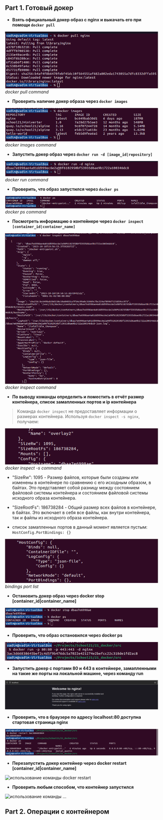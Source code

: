 ## Part 1. Готовый докер

* **Взять официальный докер образ с nginx и выкачать его при помощи `docker pull`**

![использование команды docker pull](../images/part_1.1.png)
_docker pull command_

* **Проверить наличие докер образа через `docker images`**

![использование команды docker images](../images/part_1.2.png)
_docker images command_

* **Запустить докер образ через `docker run -d [image_id|repository]`**

![использование команды docker run](../images/part_1.3.png)
_docker run command_

* **Проверить, что образ запустился через `docker ps`**

![использование команды docker ps](../images/part_1.4.png)
_docker ps command_

* **Посмотреть информацию о контейнере через `docker inspect [container_id|container_name]`**

![использование команды docker inspect](../images/part_1.5.png)
_docker inspect command_

* **По выводу команды определить и поместить в отчёт размер контейнера, список замапленных портов и ip контейнера**

> Kоманда `docker inspect` не предоставляет информации о размерах контейнера.
  Используя `docker inspect -s nginx`, получаем:

![использование команды docker inspect -s](../images/part_1.5.1.png)
_docker inspect -s command_

  - "SizeRw": 1095 - Размер файлов, которые были созданы или изменены в контейнере
  по сравнению с его исходным образом, в байтах. Это представляет собой разницу
  между состоянием файловой системы контейнера и состоянием файловой системы
  исходного образа контейнера.
  - "SizeRootFs": 186738284 - Общий размер всех файлов в контейнере, в байтах.
  Это включает в себя все файлы, как внутри контейнера, так и файлы из исходного
  образа контейнера.


  - список замапленных портов в данный момент является пустым: `HostConfig.PortBindings: {}`

![использование команды docker inspect](../images/part_1.5.2.png)
_bindings port list_


* **Остановить докер образ через docker stop [container_id|container_name]**

![использование команды docker stop](../images/part_1.6.png)

* **Проверить, что образ остановился через docker ps**

![использование команды docker ps](../images/part_1.7.png)

* **Запустить докер с портами 80 и 443 в контейнере, замапленными на такие же порты на локальной машине, через команду run**

![использование команды docker run](../images/part_1.8.png)

* **Проверить, что в браузере по адресу localhost:80 доступна стартовая страница nginx**

![проверка localhost:80 в браузере](../images/part_1.9.png)

* **Перезапустить докер контейнер через docker restart [container_id|container_name]**

![использование команды docker restart](../images/part_1.10.png)

* **Проверить любым способом, что контейнер запустился**

![использование команды ...](../images/part_1.11.png)

## Part 2. Операции с контейнером

